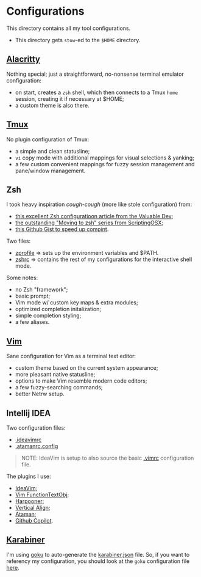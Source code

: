 # Configurations

This directory contains all my tool configurations.

- This directory gets `stow`-ed to the `$HOME` directory.

## [Alacritty](./.config/alacritty/)

Nothing special; just a straightforward, no-nonsense terminal emulator
configuration:

- on start, creates a `zsh` shell, which then connects to a Tmux `home` session,
  creating it if necessary at $HOME;
- a custom theme is also there.

## [Tmux](./.tmux.conf)

No plugin configuration of Tmux:

- a simple and clean statusline;
- `vi` copy mode with additional mappings for visual selections & yanking;
- a few custom convenient mappings for fuzzy session management and pane/window
  management.

## Zsh

I took heavy inspiration *cough-cough* (more like stole configuration) from:

- [this excellent Zsh configuratioon article from the Valuable Dev](https://thevaluable.dev/zsh-install-configure-mouseless/);
- [the outstanding "Moving to zsh" series from ScriptingOSX](https://scriptingosx.com/2019/06/moving-to-zsh/);
- [this Github Gist to speed up compint](https://gist.github.com/ctechols/ca1035271ad134841284).

Two files:

- [zprofile](./.zprofile) => sets up the environment variables and $PATH.
- [zshrc](./.zshrc) => contains the rest of my configurations for the
interactive shell mode.

Some notes:

- no Zsh "framework";
- basic prompt;
- Vim mode w/ custom key maps & extra modules;
- optimized completion initalization;
- simple completion styling;
- a few aliases.

## [Vim](./.vimrc)

Sane configuration for Vim as a terminal text editor:

- custom theme based on the current system appearance;
- more pleasant native statusline;
- options to make Vim resemble modern code editors;
- a few fuzzy-searching commands;
- better Netrw setup.

## Intellij IDEA

Two configuration files:

- [.ideavimrc](./.ideavimrc)
- [.atamanrc.config](./.atamanrc.config)

> NOTE: IdeaVim is setup to also source the basic [.vimrc](./.vimrc)
  configuration file.

The plugins I use:

- [IdeaVim](https://plugins.jetbrains.com/plugin/164-ideavim);
- [Vim FunctionTextObj](https://plugins.jetbrains.com/plugin/25897-vim-functiontextobj);
- [Harpooner](https://plugins.jetbrains.com/plugin/21796-harpooner);
- [Vertical Align](https://plugins.jetbrains.com/plugin/13382-vertical-align);
- [Ataman](https://plugins.jetbrains.com/plugin/17567-ataman);
- [Github Copilot](https://plugins.jetbrains.com/plugin/17718-github-copilot).

## [Karabiner](./.config/karabiner/)

I'm using [goku](https://github.com/yqrashawn/GokuRakuJoudo) to auto-generate
the [karabiner.json](./.config/karabiner/karabiner.json) file. So, if you want
to referency my configuration, you should look at the `goku` configuration file
[here](./.config/karabiner/karabiner.edn).

